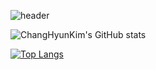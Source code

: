 ![header](https://capsule-render.vercel.app/api?type=waving&color=auto&height=300&section=header&text=KimBiYam&fontSize=90)


![ChangHyunKim's GitHub stats](https://github-readme-stats.vercel.app/api?username=KimBiYam&count_private=true&show_icons=true)

[![Top Langs](https://github-readme-stats.vercel.app/api/top-langs/?username=KimBiYam&layout=compact)](https://github.com/anuraghazra/github-readme-stats)

